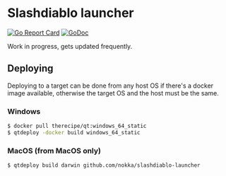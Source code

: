 # Slashdiablo launcher
[![Go Report Card](https://goreportcard.com/badge/github.com/nokka/slashdiablo-launcher)](https://goreportcard.com/report/github.com/nokka/slashdiablo-launcher)
[![GoDoc](https://godoc.org/github.com/nokka/slashdiablo-launcher?status.svg)](https://godoc.org/github.com/nokka/slashdiablo-launcher)

Work in progress, gets updated frequently.

## Deploying
Deploying to a target can be done from any host OS if there's a docker image available,
otherwise the target OS and the host must be the same.

### Windows

```bash
$ docker pull therecipe/qt:windows_64_static
$ qtdeploy -docker build windows_64_static
```

### MacOS (from MacOS only)

```bash
$ qtdeploy build darwin github.com/nokka/slashdiablo-launcher
```
